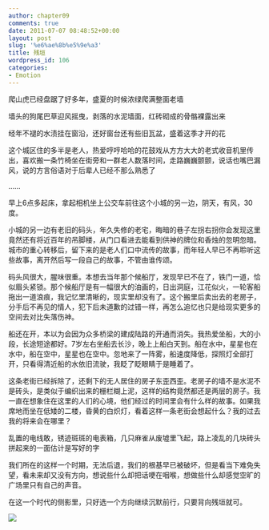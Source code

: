 ```yaml
---
author: chapter09
comments: true
date: 2011-07-07 08:48:52+00:00
layout: post
slug: '%e6%ae%8b%e5%9e%a3'
title: 残垣
wordpress_id: 106
categories:
- Emotion
---
```


爬山虎已经盘踞了好多年，盛夏的时候浓绿爬满整面老墙

墙头的狗尾巴草迎风摇曳，剥落的水泥墙面，红砖砌成的骨骼裸露出来

经年不褪的水渍挂在窗沿，还好窗台还有些旧瓦盆，盛着这季才开的花

这个城区住的多半是老人，热爱哼哼哈哈的花鼓戏从方方大大的老式收音机里传出，喜欢搬一条竹椅坐在街旁和一群老人数落时间，走路巍巍颤颤，说话也嘴巴漏风，说的方言俗语对于后辈人已经不那么熟悉了

<!-- more -->

……

早上6点多起床，拿起相机坐上公交车前往这个小城的另一边，阴天，有风，30度。

小城的另一边有老旧的码头，年久失修的老宅，晦暗的巷子左拐右拐你会发现这里竟然还有将近百年的吊脚楼，从门口看进去能看到供神的牌位和香烛的忽明忽暗。城市的重心转移后，留下来的是老人们口中流传的故事，而年轻人早已不再聆听这些故事，离开然后写一段自己的故事，不管由谁传颂。

码头风很大，腥味很重。本想去当年那个候船厅，发现早已不在了，铁门一道，恰似眉头紧锁。那个候船厅是有一幅很大的油画的，日出洞庭，江花似火，一轮客船拖出一道浪痕，我记忆里清晰的，现实里却没有了。这个搬里后卖出去的老房子，分手后不再见的情人，犯下后未道歉的过错一样，再怎么追忆也只是给现实更多的空间去对比失落伤神。

船还在开，本以为会因为众多桥梁的建成陆路的开通而消失。我热爱坐船，大的小段，长途短途都好。7岁左右坐船去长沙，晚上上船白天到。船在水中，星星也在水中，船在空中，星星也在空中。忽地来了一阵雾，船速度降低，探照灯全部打开，只看得清近船的水依旧流驶，我眨了眨眼睛于是睡着了。

这条老街已经拆除了，还剩下的无人居住的房子东歪西歪。老房子的墙不是水泥不是砖头，是类似于编织出来的栅栏糊上泥，这样的结构竟然都还是两层的房子。我一直在想象住在这里的人们的心境，他们经过的时间里会有什么样的故事。如果我席地而坐在低矮的二楼，昏黄的白炽灯，看着这样一条老街会想起什么？我的过去我的将来会在哪里？

乱置的电线敢，锈迹斑斑的电表箱，几只麻雀从废墟里飞起，路上凌乱的几块砖头拼起来的一面估计是写好的字

我们所在的这样一个时期，无法后退，我们的根基早已被破坏，但是看当下难免失望，看未来却又没有方向，想说些什么却把话哽在咽喉，想做些什么却感觉空旷的广场里只有自己的声音。

在这一个时代的侧影里，只好选一个方向继续沉默前行，只要背向残垣就可。

[![](http://haow.ca/wp-content/uploads/2011/07/DSCF37501.jpg)](http://haow.ca/wp-content/uploads/2011/07/DSCF37501.jpg)


